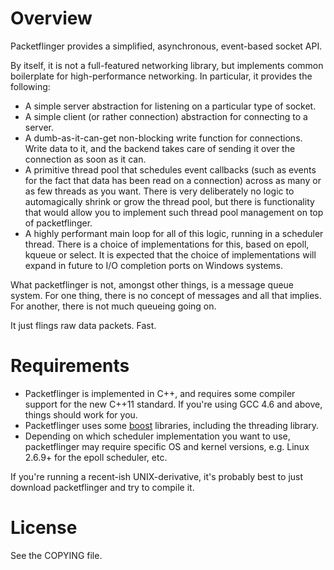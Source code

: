 # Overview #
Packetflinger provides a simplified, asynchronous, event-based socket API.

By itself, it is not a full-featured networking library, but implements common
boilerplate for high-performance networking. In particular, it provides the
following:

- A simple server abstraction for listening on a particular type of socket.
- A simple client (or rather connection) abstraction for connecting to a server.
- A dumb-as-it-can-get non-blocking write function for connections. Write data
  to it, and the backend takes care of sending it over the connection as soon
  as it can.
- A primitive thread pool that schedules event callbacks (such as events for
  the fact that data has been read on a connection) across as many or as few
  threads as you want.
  There is very deliberately no logic to automagically shrink or grow the thread
  pool, but there is functionality that would allow you to implement such thread
  pool management on top of packetflinger.
- A highly performant main loop for all of this logic, running in a scheduler
  thread. There is a choice of implementations for this, based on epoll, kqueue
  or select. It is expected that the choice of implementations will expand
  in future to I/O completion ports on Windows systems.

What packetflinger is not, amongst other things, is a message queue system. For
one thing, there is no concept of messages and all that implies. For another,
there is not much queueing going on.

It just flings raw data packets. Fast.

# Requirements #

- Packetflinger is implemented in C++, and requires some compiler support for
  the new C++11 standard. If you're using GCC 4.6 and above, things should work
  for you.
- Packetflinger uses some [boost](http://www.boost.org/) libraries, including
  the threading library.
- Depending on which scheduler implementation you want to use, packetflinger may
  require specific OS and kernel versions, e.g. Linux 2.6.9+ for the epoll
  scheduler, etc.

If you're running a recent-ish UNIX-derivative, it's probably best to just
download packetflinger and try to compile it.

# License #

See the COPYING file.
